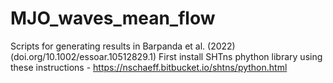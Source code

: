 # MJO_waves_mean_flow

Scripts for generating results in Barpanda et al. (2022) (doi.org/10.1002/essoar.10512829.1)
First install SHTns phython library using these instructions - https://nschaeff.bitbucket.io/shtns/python.html

